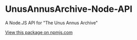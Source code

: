 # UnusAnnusArchive-Node-API
A Node.JS API for "The Unus Annus Archive"

[View this package on npmjs.com](https://www.npmjs.com/package/unusannusarchive)
